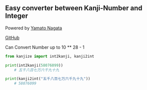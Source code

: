Easy converter between Kanji-Number and Integer
-----------
Powered by [Yamato Nagata](https://twitter.com/514YJ)

[GitHub](https://github.com/delta114514/Kanjize)

Can Convert Number up to 10 ** 28 - 1

```python
from kanjize import int2kanji, kanji2int

print(int2kanji(58076099))
    # 五千八百七万六千九十九

print(kanji2int("五千八百七万六千九十九"))
    # 58076099
```